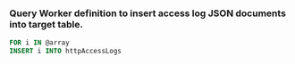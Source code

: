 ### Query Worker definition to insert access log JSON documents into target table.

```sql
FOR i IN @array
INSERT i INTO httpAccessLogs
```